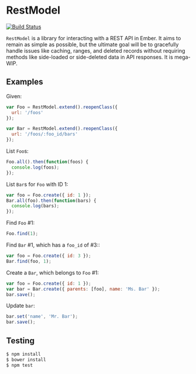 # RestModel

[![Build Status](https://travis-ci.org/jclem/rest-model.svg)](https://travis-ci.org/jclem/rest-model)

`RestModel` is a library for interacting with a REST API in Ember. It aims to
remain as simple as possible, but the ultimate goal will be to gracefully
handle issues like caching, ranges, and deleted records without requiring
methods like side-loaded or side-deleted data in API responses. It is mega-WIP.

## Examples

Given:

```javascript
var Foo = RestModel.extend().reopenClass({
  url: '/foos'
});

var Bar = RestModel.extend().reopenClass({
  url: '/foos/:foo_id/bars'
});
```

List `Foo`s:

```javascript
Foo.all().then(function(foos) {
  console.log(foos);
});
```

List `Bar`s for `Foo` with ID 1:

```javascript
var foo = Foo.create({ id: 1 });
Bar.all(foo).then(function(bars) {
  console.log(bars);
});
```

Find `Foo` #1:

```javascript
Foo.find(1);
```

Find `Bar` #1, which has a `foo_id` of #3::

```javascript
var foo = Foo.create({ id: 3 });
Bar.find(foo, 1);
```

Create a `Bar`, which belongs to `Foo` #1:

```javascript
var foo = Foo.create({ id: 1 });
var bar = Bar.create({ parents: [foo], name: 'Ms. Bar' });
bar.save();
```

Update `bar`:

```javascript
bar.set('name', 'Mr. Bar');
bar.save();
```

## Testing

```sh
$ npm install
$ bower install
$ npm test
```
